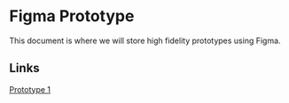 # Figma Prototype 

This document is where we will store high fidelity prototypes using Figma. 

## Links
[Prototype 1](https://www.figma.com/make/Dx9uUfryaGW98N1dnprNAn/Macro-Calorie-Tracker-Page?node-id=0-1&t=nfZQQE9QNKGTuy6W-1)

